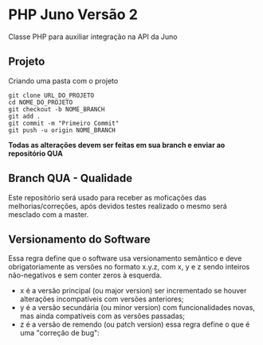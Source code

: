 # PHP Juno Versão 2

Classe PHP para auxiliar integração na API da Juno

## Projeto

Criando uma pasta com o projeto

```
git clone URL_DO_PROJETO
cd NOME_DO_PROJETO
git checkout -b NOME_BRANCH
git add .
git commit -m "Primeiro Commit"
git push -u origin NOME_BRANCH
```
**Todas as alterações devem ser feitas em sua branch e enviar ao repositório QUA**

## Branch QUA - Qualidade

Este repositório será usado para receber as moficações das melhorias/correções, após devidos testes realizado o mesmo será mesclado com a master.

## Versionamento do Software

Essa regra define que o software usa versionamento semântico e deve obrigatoriamente as versões no formato x.y.z, com x, y e z sendo inteiros não-negativos e sem conter zeros à esquerda.

- x é a versão principal (ou major version) ser incrementado se houver alterações incompatíveis com versões anteriores; <br>
- y é a versão secundária (ou minor version) com funcionalidades novas, mas ainda compatíveis com as versões passadas; <br>
- z é a versão de remendo (ou patch version) essa regra define o que é uma "correção de bug": <br>
